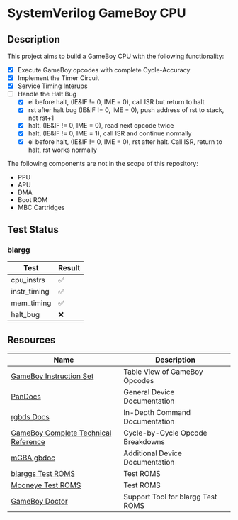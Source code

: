 # SystemVerilog GameBoy CPU

## Description

This project aims to build a GameBoy CPU with the following functionality:
 
 - [x] Execute GameBoy opcodes with complete Cycle-Accuracy
 - [x] Implement the Timer Circuit
 - [x] Service Timing Interups
 - [ ] Handle the Halt Bug
    - [x] ei before halt, (IE&IF != 0, IME = 0), call ISR but return to halt
    - [x] rst after halt bug (IE&IF != 0, IME = 0), push address of rst to stack, not rst+1
    - [x] halt, (IE&IF != 0, IME = 0), read next opcode twice
    - [x] halt, (IE&IF != 0, IME = 1), call ISR and continue normally
    - [x] ei before halt, (IE&IF != 0, IME = 0), rst after halt. Call ISR, return to halt, rst works normally

The following components are not in the scope of this repository:

- PPU
- APU
- DMA
- Boot ROM
- MBC Cartridges


## Test Status

### blargg
| Test | Result |
| ---  | ---    |
cpu_instrs   | ✅
instr_timing | ✅
mem_timing   | ✅
halt_bug     | ❌


## Resources


| Name | Description |
| ---  | ---         |
[GameBoy Instruction Set](https://gbdev.io/gb-opcodes/optables/)                    | Table View of GameBoy Opcodes
[PanDocs](https://gbdev.io/pandocs/)                                                | General Device Documentation
[rgbds Docs](https://rgbds.gbdev.io/docs)                                           | In-Depth Command Documentation
[GameBoy Complete Technical Reference](https://gekkio.fi/files/gb-docs/gbctr.pdf)   | Cycle-by-Cycle Opcode Breakdowns
[mGBA gbdoc](https://mgba-emu.github.io/gbdoc/)                                     | Additional Device Documentation
[blarggs Test ROMS](https://github.com/retrio/gb-test-roms)                         | Test ROMS
[Mooneye Test ROMS](https://github.com/Gekkio/mooneye-test-suite)                   | Test ROMS
[GameBoy Doctor](https://robertheaton.com/gameboy-doctor/)                          | Support Tool for blargg Test ROMS
